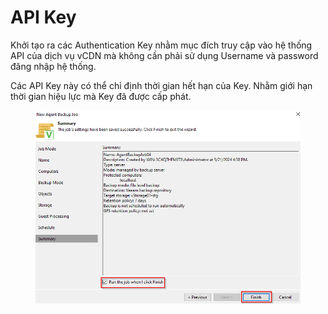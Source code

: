# API Key

Khởi tạo ra các Authentication Key nhằm mục đích truy cập vào hệ thống API của dịch vụ vCDN mà không cần phải sử dụng Username và password đăng nhập hệ thống.

Các API Key này có thể chỉ định thời gian hết hạn của Key. Nhằm giới hạn thời gian hiệu lực mà Key đã được cấp phát.

<figure><img src="../../.gitbook/assets/image (266).png" alt=""><figcaption></figcaption></figure>
